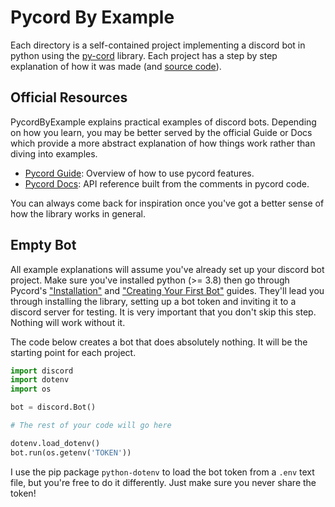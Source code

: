 # Pycord By Example

Each directory is a self-contained project implementing a discord bot in python using the [py-cord](https://github.com/Pycord-Development/pycord) library. 
Each project has a step by step explanation of how it was made (and [source code](https://github.com/LukeGrahamLandry/PycordByExample)).

## Official Resources

PycordByExample explains practical examples of discord bots. 
Depending on how you learn, you may be better served by the official Guide or 
Docs which provide a more abstract explanation of how things work rather than diving into examples. 

- [Pycord Guide](https://guide.pycord.dev): Overview of how to use pycord features. 
- [Pycord Docs](https://docs.pycord.dev): API reference built from the comments in pycord code.

You can always come back for inspiration once you've got a better sense of how the library works in general. 

## Empty Bot

All example explanations will assume you've already set up your discord bot project.
Make sure you've installed python (>= 3.8) then go through Pycord's ["Installation"](https://guide.pycord.dev/installation) and ["Creating Your First Bot"](https://guide.pycord.dev/getting-started/creating-your-first-bot) guides. 
They'll lead you through installing the library, setting up a bot token and inviting it to a discord server for testing. 
It is very important that you don't skip this step. Nothing will work without it. 

The code below creates a bot that does absolutely nothing. It will be the starting point for each project. 

```python
import discord
import dotenv
import os

bot = discord.Bot()

# The rest of your code will go here

dotenv.load_dotenv()
bot.run(os.getenv('TOKEN'))
```

I use the pip package `python-dotenv` to load the bot token from a `.env` text file, but you're free to do it differently. Just make sure you never share the token!
